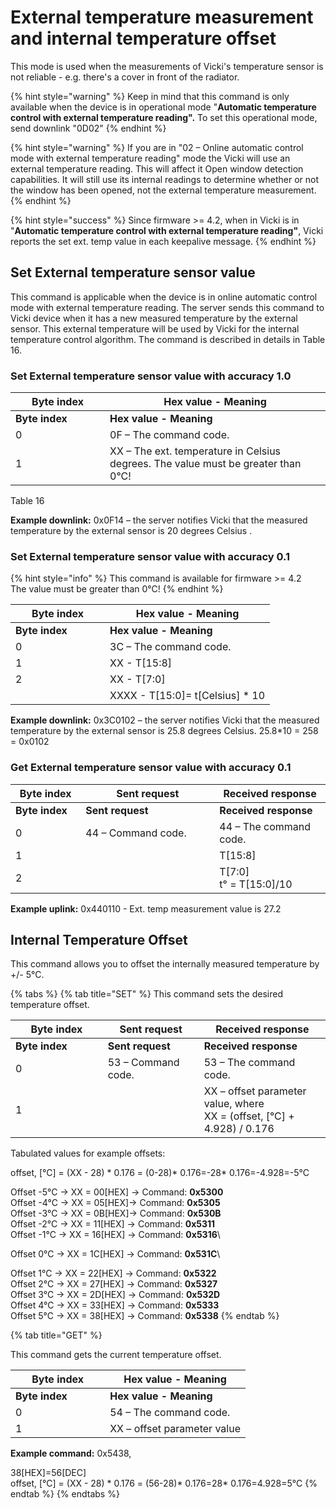 # External temperature measurement and internal temperature offset

This mode is used when the measurements of Vicki's temperature sensor is not reliable - e.g. there's a cover in front of the radiator.

{% hint style="warning" %}
Keep in mind that this command is only available when the device is in operational mode "**Automatic temperature control with external temperature reading".** To set this operational mode, send downlink "0D02"
{% endhint %}

{% hint style="warning" %}
If you are in "02 – Online automatic control mode with external temperature reading" mode the Vicki will use an external temperature reading. This will affect it Open window detection capabilities. It will still use its internal readings to determine whether or not the window has been opened, not the external temperature measurement.
{% endhint %}

{% hint style="success" %}
Since firmware >= 4.2, when in Vicki is in "**Automatic temperature control with external temperature reading"**, Vicki reports the set ext. temp value in each keepalive message.
{% endhint %}

## Set External temperature sensor value

This command is applicable when the device is in online automatic control mode with external temperature reading. The server sends this command to Vicki device when it has a new measured temperature by the external sensor. This external temperature will be used by Vicki for the internal temperature control algorithm. The command is described in details in Table 16.

### Set External temperature sensor value with accuracy 1.0

<table data-header-hidden><thead><tr><th width="135">Byte index</th><th>Hex value - Meaning</th></tr></thead><tbody><tr><td><strong>Byte index</strong></td><td><strong>Hex value - Meaning</strong></td></tr><tr><td>0</td><td>0F – The command code.</td></tr><tr><td>1</td><td>XX – The ext. temperature in Celsius degrees. The value must be greater than 0°C!</td></tr></tbody></table>

Table 16

**Example downlink:** 0x0F14 – the server notifies Vicki that the measured temperature by the external sensor is 20 degrees Celsius .

### Set External temperature sensor value with accuracy 0.1

{% hint style="info" %}
This command is available for firmware >= 4.2\
The value must be greater than 0°C!
{% endhint %}

<table data-header-hidden><thead><tr><th width="135">Byte index</th><th>Hex value - Meaning</th></tr></thead><tbody><tr><td><strong>Byte index</strong></td><td><strong>Hex value - Meaning</strong></td></tr><tr><td>0</td><td>3C – The command code.</td></tr><tr><td>1</td><td>XX - T[15:8]</td></tr><tr><td>2</td><td>XX - T[7:0]</td></tr><tr><td></td><td>XXXX - T[15:0]= t[Celsius] * 10</td></tr></tbody></table>

**Example downlink:** 0x3C0102 – the server notifies Vicki that the measured temperature by the external sensor is 25.8 degrees Celsius. 25.8\*10 = 258 = 0x0102

### Get External temperature sensor value with accuracy 0.1

<table data-header-hidden><thead><tr><th width="96.33333333333331">Byte index</th><th width="198">Sent request</th><th>Received response</th></tr></thead><tbody><tr><td><strong>Byte index</strong></td><td><strong>Sent request</strong></td><td><strong>Received response</strong></td></tr><tr><td>0</td><td>44 – Command code.</td><td>44 – The command code.</td></tr><tr><td>1</td><td></td><td>Т[15:8]</td></tr><tr><td>2</td><td></td><td>T[7:0]<br>t° = T[15:0]/10</td></tr></tbody></table>

**Example uplink:** 0x440110 - Ext. temp measurement value is 27.2

## Internal Temperature Offset

This command allows you to offset the internally measured temperature by +/- 5°C.

{% tabs %}
{% tab title="SET" %}
This command sets the desired temperature offset.

<table data-header-hidden><thead><tr><th width="131.66666666666666">Byte index</th><th width="138">Sent request</th><th>Received response</th></tr></thead><tbody><tr><td><strong>Byte index</strong></td><td><strong>Sent request</strong></td><td><strong>Received response</strong></td></tr><tr><td>0</td><td>53 – Command code.</td><td>53 – The command code.</td></tr><tr><td>1</td><td></td><td>XX – offset parameter value, where<br>XX = (offset, [°C] + 4.928) / 0.176</td></tr></tbody></table>

Tabulated values for example offsets:

offset, \[°C] = (XX - 28) \* 0.176 = (0-28)\* 0.176=-28\* 0.176=-4.928=-5°C

Offset -5°C -> XX = 00\[HEX] -> Command: **0x5300**\
Offset -4°C -> XX = 05\[HEX]-> Command: **0x5305**\
Offset -3°C -> XX = 0B\[HEX]-> Command: **0x530B**\
Offset -2°C -> XX = 11\[HEX] -> Command: **0x5311**\
Offset -1°C -> XX = 16\[HEX] -> Command: **0x5316**\


Offset 0°C -> XX = 1C\[HEX] -> Command: **0x531C**\


Offset 1°C -> XX = 22\[HEX] -> Command: **0x5322**\
Offset 2°C -> XX = 27\[HEX] -> Command: **0x5327**\
Offset 3°C -> XX = 2D\[HEX] -> Command: **0x532D**\
Offset 4°C -> XX = 33\[HEX] -> Command: **0x5333**\
Offset 5°C -> XX = 38\[HEX] -> Command: **0x5338**
{% endtab %}

{% tab title="GET" %}


This command gets the current temperature offset.

<table data-header-hidden><thead><tr><th width="135.20724027353867">Byte index</th><th>Hex value - Meaning</th></tr></thead><tbody><tr><td><strong>Byte index</strong></td><td><strong>Hex value - Meaning</strong></td></tr><tr><td>0</td><td>54 – The command code.</td></tr><tr><td>1</td><td>XX – offset parameter value</td></tr></tbody></table>

**Example command:** 0x5438,

38\[HEX]=56\[DEC]\
offset, \[°C] = (XX - 28) \* 0.176 = (56-28)\* 0.176=28\* 0.176=4.928=5°C
{% endtab %}
{% endtabs %}
